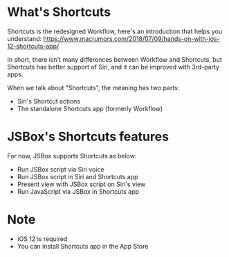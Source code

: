 # What's Shortcuts

Shortcuts is the redesigned Workflow, here's an introduction that helps you understand: https://www.macrumors.com/2018/07/09/hands-on-with-ios-12-shortcuts-app/

In short, there isn't many differences between Workflow and Shortcuts, but Shortcuts has better support of Siri, and it can be improved with 3rd-party apps.

When we talk about "Shortcuts", the meaning has two parts:

- Siri's Shortcut actions
- The standalone Shortcuts app (formerly Workflow)

# JSBox's Shortcuts features

For now, JSBox supports Shortcuts as below:

- Run JSBox script via Siri voice
- Run JSBox script in Siri and Shortcuts app
- Present view with JSBox script on Siri's view
- Run JavaScript via JSBox in Shortcuts app

# Note

- iOS 12 is required
- You can install Shortcuts app in the App Store